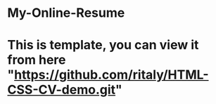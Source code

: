 # My-Online-Resume
# This is template, you can view it from here "https://github.com/ritaly/HTML-CSS-CV-demo.git"
